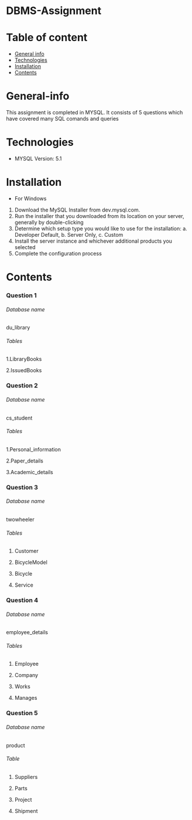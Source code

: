 # DBMS-Assignment

# Table of content
* [General info](#general-info)
* [Technologies](#technologies)
* [Installation](#installation)
* [Contents](#Contents)

# General-info
This assignment is completed in MYSQL. It consists of 5 questions which have covered many SQL comands and queries

# Technologies
* MYSQL Version: 5.1

# Installation
* For Windows
1. Download the MySQL Installer from dev.mysql.com.
2. Run the installer that you downloaded from its location on your server, generally by double-clicking
3. Determine which setup type you would like to use for the installation: 
a. Developer Default,
b. Server Only,
c. Custom
4. Install the server instance and whichever additional products you selected
5. Complete the configuration process

# Contents
### Question 1
###### Database name 
du_library
###### Tables
1.LibraryBooks

2.IssuedBooks
### Question 2
###### Database name
cs_student
###### Tables
1.Personal_information

2.Paper_details

3.Academic_details
### Question 3
###### Database name
twowheeler
###### Tables
1. Customer

2. BicycleModel

3. Bicycle

4. Service
### Question 4
###### Database name
employee_details
###### Tables
1. Employee

2. Company

3. Works

4. Manages
### Question 5
###### Database name
product

###### Table
1. Suppliers

2. Parts

3. Project

4. Shipment

